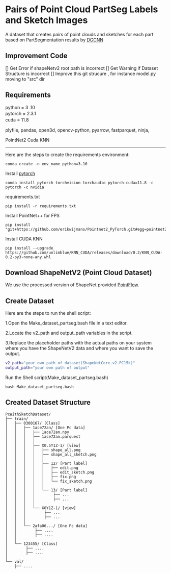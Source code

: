 
# Pairs of Point Cloud PartSeg Labels and Sketch Images
A dataset that creates pairs of point clouds and sketches for each part based on PartSegmentation results by [DGCNN](https://github.com/antao97/dgcnn.pytorch/tree/master)

##  Improvement Code
[] Get Error if shapeNetv2 root path is incorrect
[] Get Warning if Dataset Structure is incorrect
[] Improve this git strucure , for instance model.py moving to "src" dir

## Requirements
python = 3 .10<br>
pytorch = 2.3.1　<br>
cuda = 11.8　<br>

plyfile,
pandas,
open3d,
opencv-python,
pyarrow,
fastparquet,
ninja,

PointNet2
Cuda KNN

---

Here are the steps to create the requirements environment:

```
conda create -n env_name python=3.10
```
Install [pytorch](https://pytorch.org/)
```
conda install pytorch torchvision torchaudio pytorch-cuda=11.8 -c pytorch -c nvidia
```

requirements.txt
```
pip install -r requirements.txt
```

Install PointNet++ for FPS
```
pip install "git+https://github.com/erikwijmans/Pointnet2_PyTorch.git#egg=pointnet2_ops&subdirectory=pointnet2_ops_lib"
```
Install CUDA KNN
```
pip install --upgrade https://github.com/unlimblue/KNN_CUDA/releases/download/0.2/KNN_CUDA-0.2-py3-none-any.whl
```

## Download ShapeNetV2 (Point Cloud Dataset)
We use the processed version of ShapeNet provided [PointFlow](https://github.com/stevenygd/PointFlow).

## Create Dataset
Here are the steps to run the shell script:

1\.Open the Make_dataset_partseg.bash file in a text editor.

2\.Locate the v2_path and output_path variables in the script.

3\.Replace the placeholder paths with the actual paths on your system where you have the ShapeNetV2 data and where you want to save the output.
```Shell:Make_dataset_partseg.bash
v2_path="your own path of dataset(ShapeNetCore.v2.PC15k)"
output_path="your own path of output"
```
Run the Shell script(Make_dataset_partseg.bash)
```
bash Make_dataset_partseg.bash
```

## Created Dataset Structure
```
PcWithSketchDataset/
├── train/
│   ├── 0300167/ [Class]
│   │   ├── 1ace72an/ [One Pc data]
│   │   │   ├── 1ace72an.npy
│   │   │   ├── 1ace72an.parquest
│   │   │   │
│   │   │   ├── X0.5Y1Z-1/ [view]
│   │   │   │   ├── shape_all.png
│   │   │   │   ├── shape_all_sketch.png
│   │   │   │   │
│   │   │   │   ├── 12/ [Part label]
│   │   │   │   │   ├── edit.png
│   │   │   │   │   ├── edit_sketch.png
│   │   │   │   │   ├── fix.png
│   │   │   │   │   └── fix_sketch.png
│   │   │   │   │
│   │   │   │   └── 13/ [Part label]
│   │   │   │        ├── ...
│   │   │   │        ├── ...
│   │   │   │    
│   │   │   └── X0Y1Z-1/ [view]
│   │   │        ├── ...
│   │   │        ├── ...
│   │   │  
│   │   └── 2afa06.../ [One Pc data]
│   │        ├── ....
│   │        ├── ....
│   │   
│   └── 123455/ [Class]
│        ├── ....
│        ├── ....
│    
└── val/
    ├── ....

```